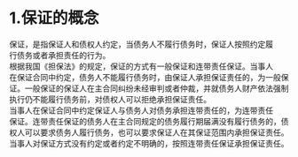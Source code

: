 # 1.保证的概念

保证，是指保证人和债权人约定，当债务人不履行债务时，保证人按照约定履<br />
      行债务或者承担责任的行为。<br />
      根据我国《担保法》的规定，保证的方式有一般保证和连带责任保证。当事人<br />
      在保证合同中约定，债务人不能履行债务时，由保证人承担保证责任的，为一般保<br />
      证。一般保证的保证人在主合同纠纷未经审判或者仲裁，并就债务人财产依法强制<br />
      执行仍不能履行债务前，对债权人可以拒绝承担保证责任。<br />
      当事人在保证合同中约定保证人与债务人对债务承担连带责任的，为连带责任<br />
      保证。连带责任保证的债务人在主合同规定的债务履行期届满没有履行债务的，债<br />
      权人可以要求债务人履行债务，也可以要求保证人在其保证范围内承担保证责任。<br />
    当事人对保证方式没有约定或者约定不明确的，按照连带责任保证承担保证责任。